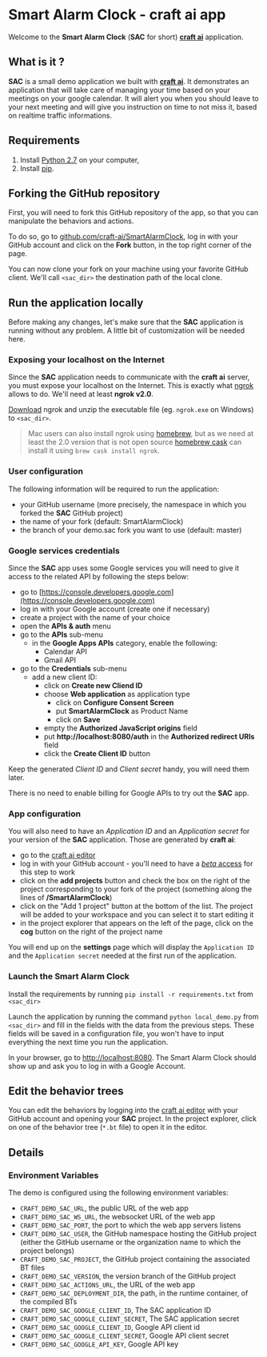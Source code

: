 # Smart Alarm Clock - **craft ai** app #

Welcome to the **Smart Alarm Clock** (**SAC** for short) [**craft ai**](http://craft.ai) application.

## What is it ? ##

**SAC** is a small demo application we built with [**craft ai**](http://craft.ai).
It demonstrates an application that will take care of managing your time based on your meetings on your google calendar.
It will alert you when you should leave to your next meeting and will give you instruction on time to not miss it, based on realtime traffic informations.


## Requirements ##
1. Install [Python 2.7](https://www.python.org) on your computer,
2. Install [pip](https://pip.pypa.io/en/latest/installing.html).

## Forking the GitHub repository ##
First, you will need to fork this GitHub repository of the app, so that you can manipulate the behaviors and actions.

To do so, go to [github.com/craft-ai/SmartAlarmClock](https://github.com/craft-ai/SmartAlarmClock), log in with your GitHub account and click on the **Fork** button, in the top right corner of the page.

You can now clone your fork on your machine using your favorite GitHub client. We'll call `<sac_dir>` the destination path of the local clone.

## Run the application locally ##
Before making any changes, let's make sure that the **SAC** application is running without any problem.
A little bit of customization will be needed here.

### Exposing your localhost on the Internet ###
Since the **SAC** application needs to communicate with the **craft ai** server, you must expose your localhost on the Internet. This is exactly what [ngrok](https://ngrok.com/) allows to do. We'll need at least **ngrok v2.0**.

[Download](https://ngrok.com/download) ngrok and unzip the executable file (eg. `ngrok.exe` on Windows) to `<sac_dir>`.

> Mac users can also install ngrok using [homebrew](http://brew.sh/), but as we need at least the 2.0 version that is not open source [homebrew cask](https://github.com/caskroom/homebrew-cask) can install it using `brew cask install ngrok`.

### User configuration ###
The following information will be required to run the application:

- your GitHub username (more precisely, the namespace in which you forked the **SAC** GitHub project)
- the name of your fork (default: SmartAlarmClock)
- the branch of your demo.sac fork you want to use (default: master)

### Google services credentials ###
Since the **SAC** app uses some Google services you will need to give it access to the related API by following the steps below:

- go to [https://console.developers.google.com](https://console.developers.google.com)
- log in with your Google account (create one if necessary)
- create a project with the name of your choice
- open the **APIs & auth** menu
- go to the **APIs** sub-menu
	- in the **Google Apps APIs** category, enable the following:
    	- Calendar API
    	- Gmail API
- go to the **Credentials** sub-menu
	- add a new client ID:
	    - click on **Create new Cliend ID**
	    - choose **Web application** as application type
	    	- click on **Configure Consent Screen**
	    	- put **SmartAlarmClock** as Product Name
	    	- click on **Save**
	    - empty the **Authorized JavaScript origins** field
	    - put **http://localhost:8080/auth** in the **Authorized redirect URIs** field
	    - click the **Create Client ID** button

Keep the generated _Client ID_ and _Client secret_ handy, you will need them later.

There is no need to enable billing for Google APIs to try out the **SAC** app.

### App configuration ###
You will also need to have an _Application ID_ and an _Application secret_ for your version of the **SAC** application. Those are generated by **craft ai**:

- go to the [craft ai editor](http://editor.craft.ai/)
- log in with your GitHub account - you'll need to have a [_beta_ access](http://www.craft.ai/#newsletter) for this step to work
- click on the **add projects** button and check the box on the right of the project corresponding to your fork of the project (something along the lines of **<yourGitHubName>/SmartAlarmClock**)
- click on the "Add 1 project" button at the bottom of the list. The project will be added to your workspace and you can select it to start editing it
- in the project explorer that appears on the left of the page, click on the **cog** button on the right of the project name

You will end up on the **settings** page which will display the `Application ID` and the `Application secret` needed at the first run of the application.

### Launch the Smart Alarm Clock ###
Install the requirements by running `pip install -r requirements.txt` from `<sac_dir>`

Launch the application by running the command `python local_demo.py` from `<sac_dir>` and fill in the fields with the data from the previous steps. These fields will be saved in a configuration file, you won't have to input everything the next time you run the application.

In your browser, go to [http://localhost:8080](http://localhost:8080). The Smart Alarm Clock should show up and ask you to log in with a Google Account.

## Edit the behavior trees ##
You can edit the behaviors by logging into the [craft ai editor](http://editor.craft.ai/) with your GitHub account and opening your **SAC** project.
In the project explorer, click on one of the behavior tree (`*.bt` file) to open it in the editor.

## Details ##

### Environment Variables ###

The demo is configured using the following environment variables:

- `CRAFT_DEMO_SAC_URL`, the public URL of the web app
- `CRAFT_DEMO_SAC_WS_URL`, the websocket URL of the web app
- `CRAFT_DEMO_SAC_PORT`, the port to which the web app servers listens
- `CRAFT_DEMO_SAC_USER`, the GitHub namespace hosting the GitHub project (either the GitHub username or the organization name to which the project belongs)
- `CRAFT_DEMO_SAC_PROJECT`, the GitHub project containing the associated BT files
- `CRAFT_DEMO_SAC_VERSION`, the version branch of the GitHub project
- `CRAFT_DEMO_SAC_ACTIONS_URL`, the URL of the web app
- `CRAFT_DEMO_SAC_DEPLOYMENT_DIR`, the path, in the runtime container, of the compiled BTs
- `CRAFT_DEMO_SAC_GOOGLE_CLIENT_ID`, The SAC application ID
- `CRAFT_DEMO_SAC_GOOGLE_CLIENT_SECRET`, The SAC application secret
- `CRAFT_DEMO_SAC_GOOGLE_CLIENT_ID`, Google API client id
- `CRAFT_DEMO_SAC_GOOGLE_CLIENT_SECRET`, Google API client secret
- `CRAFT_DEMO_SAC_GOOGLE_API_KEY`, Google API key
